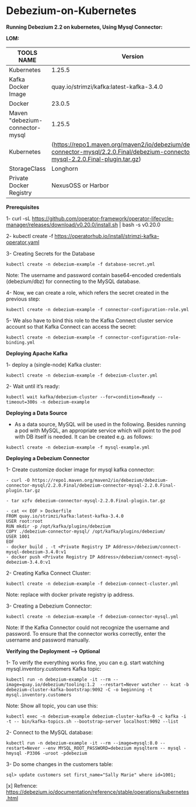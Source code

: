 # Debezium-on-Kubernetes
**Running Debezium 2.2 on kubernetes, Using Mysql Connector:**

**LOM:**

|TOOLS NAME | Version|
|-----------|--------|
|Kubernetes |1.25.5  |
|Kafka Docker Image |quay.io/strimzi/kafka:latest-kafka-3.4.0 |
|Docker |23.0.5  |
|Maven "debezium-connector-mysql |1.25.5  |
|Kubernetes |(https://repo1.maven.org/maven2/io/debezium/debezium-connector-mysql/2.2.0.Final/debezium-connector-mysql-2.2.0.Final-plugin.tar.gz) |
|StorageClass |Longhorn |
|Private Docker Registry |NexusOSS or Harbor |

**Prerequisites**

1- curl -sL https://github.com/operator-framework/operator-lifecycle-manager/releases/download/v0.20.0/install.sh | bash -s v0.20.0

2- kubectl create -f https://operatorhub.io/install/strimzi-kafka-operator.yaml

3- Creating Secrets for the Database
```
kubectl create -n debezium-example -f database-secret.yml
```
Note: The username and password contain base64-encoded credentials (debezium/dbz) for connecting to the MySQL database.

4- Now, we can create a role, which refers the secret created in the previous step:
```
kubectl create -n debezium-example -f connector-configuration-role.yml
```
5- We also have to bind this role to the Kafka Connect cluster service account so that Kafka Connect can access the secret:
```
kubectl create -n debezium-example -f connector-configuration-role-binding.yml
```

**Deploying Apache Kafka**

1- deploy a (single-node) Kafka cluster:
```
kubectl create -n debezium-example -f debezium-cluster.yml
```
2- Wait until it’s ready:
```
kubectl wait kafka/debezium-cluster --for=condition=Ready --timeout=300s -n debezium-example
```
**Deploying a Data Source**

- As a data source, MySQL will be used in the following. Besides running a pod with MySQL, an appropriate service which will point to the pod with DB itself is needed. It can be created e.g. as follows:

```
kubectl create -n debezium-example -f mysql-example.yml
```
**Deploying a Debezium Connector**

1- Create customize docker image for mysql kafka connector:
```
- curl -O https://repo1.maven.org/maven2/io/debezium/debezium-connector-mysql/2.2.0.Final/debezium-connector-mysql-2.2.0.Final-plugin.tar.gz

- tar xzfv debezium-connector-mysql-2.2.0.Final-plugin.tar.gz

- cat << EOF > Dockerfile 
FROM quay.io/strimzi/kafka:latest-kafka-3.4.0
USER root:root
RUN mkdir -p /opt/kafka/plugins/debezium
COPY ./debezium-connector-mysql/ /opt/kafka/plugins/debezium/
USER 1001
EOF
- docker build . -t <Private Registry IP Address>/debezium/connect-mysql-debezium-3.4.0:v1
- docker push <Private Registry IP Address>/debezium/connect-mysql-debezium-3.4.0:v1
```
2- Creating Kafka Connect Cluster:
```
kubectl create -n debezium-example -f debezium-connect-cluster.yml
```
Note: <Private Registry IP Address> replace with docker private registry ip address.

3- Creating a Debezium Connector:
```
kubectl create -n debezium-example -f debezium-connector-mysql.yml
```
Note: If the Kafka Connector could not recognize the username and password. To ensure that the connector works correctly, enter the username and password manually.

**Verifying the Deployment --> Optional**

1- To verify the everything works fine, you can e.g. start watching mysql.inventory.customers Kafka topic:
```
kubectl run -n debezium-example -it --rm --image=quay.io/debezium/tooling:1.2  --restart=Never watcher -- kcat -b debezium-cluster-kafka-bootstrap:9092 -C -o beginning -t mysql.inventory.customers
```

Note: Show all topic, you can use this:
```
kubectl exec -n debezium-example debezium-cluster-kafka-0 -c kafka -i -t -- bin/kafka-topics.sh --bootstrap-server localhost:9092 --list
```
2- Connect to the MySQL database:
```
kubectl run -n debezium-example -it --rm --image=mysql:8.0 --restart=Never --env MYSQL_ROOT_PASSWORD=debezium mysqlterm -- mysql -hmysql -P3306 -uroot -pdebezium
```
3- Do some changes in the customers table:
```
sql> update customers set first_name="Sally Marie" where id=1001;
```

  
  
  
[x] Refrence: https://debezium.io/documentation/reference/stable/operations/kubernetes.html
